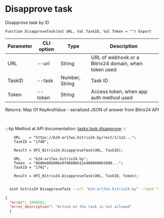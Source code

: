 ﻿---
sidebar_position: 8
---

# Disapprove task
 Disapprove task by ID



`Function DisapproveTask(Val URL, Val TaskID, Val Token = "") Export`

  | Parameter | CLI option | Type | Description |
  |-|-|-|-|
  | URL | --url | String | URL of webhook or a Bitrix24 domain, when token used |
  | TaskID | --task | Number, String | Task ID |
  | Token | --token | String | Access token, when app auth method used |

  
  Returns:  Map Of KeyAndValue - serialized JSON of answer from Bitrix24 API

<br/>

:::tip
Method at API documentation: [tasks.task.disapprove](https://dev.1c-bitrix.ru/rest_help/tasks/task/tasks/tasks_task_disapprove.php)
:::
<br/>


```bsl title="Code example"
    URL    = "https://b24-ar17wx.bitrix24.by/rest/1/1o2...";
    TaskID = "1740";

    Result = OPI_Bitrix24.DisapproveTask(URL, TaskID);

    URL    = "b24-ar17wx.bitrix24.by";
    Token  = "8b80e066006e9f06006b12e400000001000...";
    TaskID = "1742";

    Result = OPI_Bitrix24.DisapproveTask(URL, TaskID, Token);
```



```sh title="CLI command example"
    
  oint bitrix24 DisapproveTask --url "b24-ar17wx.bitrix24.by" --task "1080" --token "fe3fa966006e9f06006b12e400000001000..."

```

```json title="Result"
{
  "error": 1048582,
  "error_description": "Action on the task is not allowed"
  }
```
